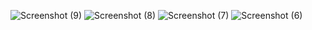 ![Screenshot (9)](https://github.com/user-attachments/assets/b7a3b836-953e-4cb1-b52b-0d63f155150f)
![Screenshot (8)](https://github.com/user-attachments/assets/60819629-025e-42a6-89d8-b94a69239e8f)
![Screenshot (7)](https://github.com/user-attachments/assets/39a44e62-06b5-4e66-a75e-4bf5bd6f7ad9)
![Screenshot (6)](https://github.com/user-attachments/assets/a545b12f-289d-462e-b128-77d01475c9ab)
